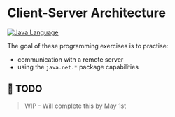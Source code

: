 # Client-Server Architecture

[![Java Language](https://img.shields.io/badge/platform-OpenJDK-3A75B0.svg?logo=OpenJDK)][1]

The goal of these programming exercises is to practise:
- communication with a remote server
- using the `java.net.*` package capabilities

## :pushpin: TODO

> WIP - Will complete this by May 1st

[1]: https://docs.oracle.com/javase/8/docs/api/index.html
